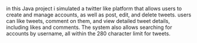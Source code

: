 in this Java project i simulated a twitter like platform that allows users to create and manage accounts, as well as post, edit, and delete tweets.
users can like tweets, comment on them, and view detailed tweet details, including likes and comments.
The system also allows searching for accounts by username, all within the 280 character limit for tweets.
